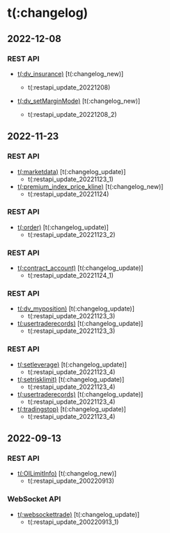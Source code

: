 # t(:changelog)

## 2022-12-08
### REST API
- [t(:dv_insurance)](#t-dv_insurance) [t(:changelog_new)]
  - t(:restapi_update_20221208)

- [t(:dv_setMarginMode)](#t-dv_setmarginmode) [t(:changelog_new)]
  - t(:restapi_update_20221208_2)
  
## 2022-11-23
### REST API
- [t(:marketdata)](#t-marketdata) [t(:changelog_update)]
  - t(:restapi_update_20221123_1)
- [t(:premium_index_price_kline)](#t-premium_index_price_kline) [t(:changelog_new)]
  - t(:restapi_update_20221124)

### REST API
- [t(:order)](#t-order) [t(:changelog_update)]
  - t(:restapi_update_20221123_2)

### REST API
- [t(:contract_account)](#t-contract_account) [t(:changelog_update)]
  - t(:restapi_update_20221124_1)

### REST API
- [t(:dv_myposition)](#t-dv_myposition) [t(:changelog_update)]
  - t(:restapi_update_20221123_3)
- [t(:usertraderecords)](#t-usertraderecords) [t(:changelog_update)]
  - t(:restapi_update_20221123_3)


### REST API
- [t(:setleverage)](#t-setleverage) [t(:changelog_update)]
  - t(:restapi_update_20221123_4)
- [t(:setrisklimit)](#t-setrisklimit) [t(:changelog_update)]
  - t(:restapi_update_20221123_4)
- [t(:usertraderecords)](#t-usertraderecords) [t(:changelog_update)]
  - t(:restapi_update_20221123_4)
- [t(:tradingstop)](#t-tradingstop) [t(:changelog_update)]
  - t(:restapi_update_20221123_4)

## 2022-09-13
### REST API
- [t(:OILimitInfo)](#t-oilimitinfo) [t(:changelog_new)]
  - t(:restapi_update_200220913)

### WebSocket API
- [t(:websockettrade)](#t-websockettrade) [t(:changelog_update)]
  - t(:restapi_update_200220913_1)
